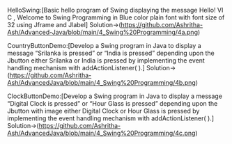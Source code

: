 HelloSwing:[Basic hello program of Swing displaying the message Hello! VI C , Welcome to Swing
Programming in Blue color plain font with font size of 32 using Jframe and Jlabel]
Solution->(https://github.com/Ashritha-Ash/Advanced-Java/blob/main/4_Swing%20Programming/4a.png)<br>

CountryButtonDemo:[Develop a Swing program in Java to display a message “Srilanka is pressed” or “India is pressed” depending upon the Jbutton either Srilanka or India is pressed by implementing the event handling mechanism with addActionListener( ).]
Solution->(https://github.com/Ashritha-Ash/AdvancedJava/blob/main/4_Swing%20Programming/4b.png)<br>

ClockButtonDemo:[Develop a Swing program in Java to display a message “Digital Clock is pressed” or “Hour Glass is pressed” depending upon the Jbutton with image either Digital Clock or Hour Glass is pressed by implementing the event handling mechanism with addActionListener( ).]
 Solution->(https://github.com/Ashritha-Ash/AdvancedJava/blob/main/4_Swing%20Programming/4c.png)<br>
